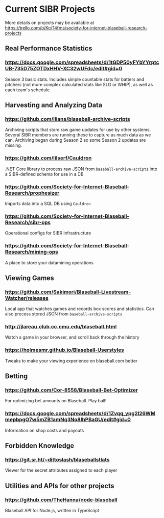 # Current SIBR Projects

More details on projects may be available at https://trello.com/b/KqiT4fms/society-for-internet-blaseball-research-projects

## Real Performance Statistics

### https://docs.google.com/spreadsheets/d/1tGDP50yFYbYYrptcUB-735D75ZOTDxHHV-XC32wUFdc/edit#gid=0
Season 3 basic stats. Includes simple countable stats for batters and pitchers (not more complex calculated stats like SLG or WHIP), as well as each team's schedule.

## Harvesting and Analyzing Data

### https://github.com/iliana/blaseball-archive-scripts
Archiving scripts that store raw game updates for use by other systems. Several SIBR members are running these to capture as much data as we can.
Archiving began during Season 2 so some Season 2 updates are missing.

### https://github.com/lilserf/Cauldron
.NET Core library to process raw JSON from `baseball-archive-scripts` into a SIBR-defined schema for use in a DB

### https://github.com/Society-for-Internet-Blaseball-Research/prophesizer
Imports data into a SQL DB using `Cauldron`

### https://github.com/Society-for-Internet-Blaseball-Research/sibr-ops
Operational configs for SIBR infrastructure

### https://github.com/Society-for-Internet-Blaseball-Research/mining-ops
A place to store your datamining operations

## Viewing Games

### https://github.com/Sakimori/Blaseball-Livestream-Watcher/releases
Local app that watches games and records box scores and statistics. Can also process stored JSON from `baseball-archive-scripts`

### http://jlareau.club.cc.cmu.edu/blaseball.html
Watch a game in your browser, and scroll back through the history

### https://holmesmr.github.io/Blaseball-Userstyles
Tweaks to make your viewing experience on blaseball.com better

## Betting

### https://github.com/Cor-8558/Blaseball-Bet-Optimizer
For optimizing bet amounts on Blaseball. Play ball!

### https://docs.google.com/spreadsheets/d/1Zvqq_ypg2I26WMmepbpgO7w5mZB1amNq3No8lhPBaGU/edit#gid=0
Information on shop costs and payouts

## Forbidden Knowledge

### https://git.sr.ht/~dittoslash/blaseballstlats
Viewer for the secret attributes assigned to each player

## Utilities and APIs for other projects

### https://github.com/TheHanna/node-blaseball
Blaseball API for Node.js, written in TypeScript

